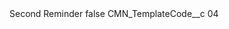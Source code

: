 <?xml version="1.0" encoding="UTF-8"?>
<CustomMetadata xmlns="http://soap.sforce.com/2006/04/metadata" xmlns:xsi="http://www.w3.org/2001/XMLSchema-instance" xmlns:xsd="http://www.w3.org/2001/XMLSchema">
    <label>Second Reminder</label>
    <protected>false</protected>
    <values>
        <field>CMN_TemplateCode__c</field>
        <value xsi:type="xsd:string">04</value>
    </values>
</CustomMetadata>
